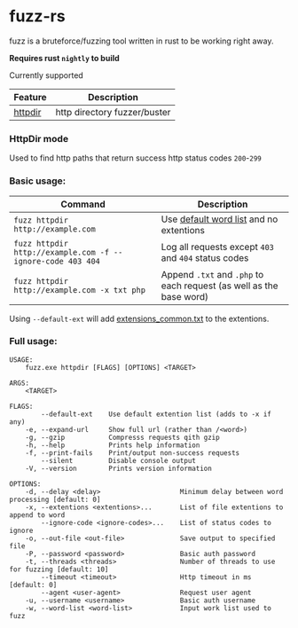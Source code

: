 # fuzz-rs

fuzz is a bruteforce/fuzzing tool written in rust to be working right away.

__Requires rust `nightly` to build__

Currently supported

| Feature | Description|
|----------|-------|
| [httpdir](#HttpDir) | http directory fuzzer/buster |


### **HttpDir** mode

Used to find http paths that return success http status codes `200`-`299`


### Basic usage:

| Command | Description |
| --------|------------|
|``` fuzz httpdir http://example.com ```| Use [default word list](https://github.com/digination/dirbuster-ng/blob/master/wordlists/common.txt) and no extentions |
| ```fuzz httpdir http://example.com -f --ignore-code 403 404``` | Log all requests except `403` and `404` status codes|
| ```fuzz httpdir http://example.com -x txt php``` | Append `.txt` and `.php` to each request (as well as the base word)|





Using `--default-ext` will add [extensions_common.txt](https://github.com/digination/dirbuster-ng/blob/master/wordlists/extensions_common.txt) to the extentions.

### Full usage:

```
USAGE:
    fuzz.exe httpdir [FLAGS] [OPTIONS] <TARGET>

ARGS:
    <TARGET>

FLAGS:
        --default-ext    Use default extention list (adds to -x if any)
    -e, --expand-url     Show full url (rather than /<word>)
    -g, --gzip           Compresss requests qith gzip
    -h, --help           Prints help information
    -f, --print-fails    Print/output non-success requests
        --silent         Disable console output
    -V, --version        Prints version information

OPTIONS:
    -d, --delay <delay>                    Minimum delay between word processing [default: 0]
    -x, --extentions <extentions>...       List of file extentions to append to word
        --ignore-code <ignore-codes>...    List of status codes to ignore
    -o, --out-file <out-file>              Save output to specified file
    -P, --password <password>              Basic auth password
    -t, --threads <threads>                Number of threads to use for fuzzing [default: 10]
        --timeout <timeout>                Http timeout in ms [default: 0]
        --agent <user-agent>               Request user agent
    -u, --username <username>              Basic auth username
    -w, --word-list <word-list>            Input work list used to fuzz

```

